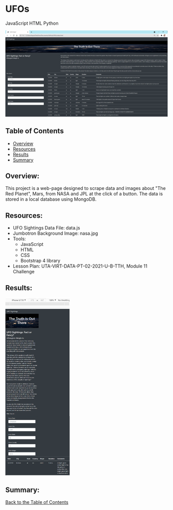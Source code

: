 # UFOs
JavaScript HTML Python 
<p align="center">
  <img src="static/images/UFO_Homepage.png" width="1000">
</p>

## Table of Contents
* [Overview](https://github.com/rkaysen63/UFOs/blob/master/README.md#overview)
* [Resources](https://github.com/rkaysen63/UFOs/blob/master/README.md#resources)
* [Results](https://github.com/rkaysen63/UFOs/blob/master/README.md#results)
* [Summary](https://github.com/rkaysen63/UFOs/blob/master/README.md#summary)

## Overview:

This project is a web-page designed to scrape data and images about "The Red Planet", Mars, from NASA and JPL at the click of a button.  The data is stored in a local database using MongoDB.

## Resources:

* UFO Sightings Data File: data.js
* Jumbotron Background Image: nasa.jpg
* Tools: 
  * JavaScript
  * HTML
  * CSS
  * Bootstrap 4 library  
* Lesson Plan: UTA-VIRT-DATA-PT-02-2021-U-B-TTH, Module 11 Challenge

## Results:


<p align="left">
  <img src="static/images/UFO_Mobile.png" width="200">
</p>

## Summary:

[Back to the Table of Contents](https://github.com/rkaysen63/UFOs/blob/master/README.md#table-of-contents)
